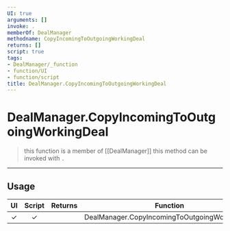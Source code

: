 ```yaml
---
UI: true
arguments: []
invoke: .
memberOf: DealManager
methodname: CopyIncomingToOutgoingWorkingDeal
returns: []
script: true
tags:
- DealManager/_function
- function/UI
- function/script
title: DealManager.CopyIncomingToOutgoingWorkingDeal
---
```

# DealManager.CopyIncomingToOutgoingWorkingDeal
> this function is a member of [[DealManager]]
> this method can be invoked with `.`
-----
## Usage
|  UI | Script | Returns | Function | Arguments |
|:---:|:------:|-------:|:--------:|:---------|
|✓|✓||DealManager.CopyIncomingToOutgoingWorkingDeal||
